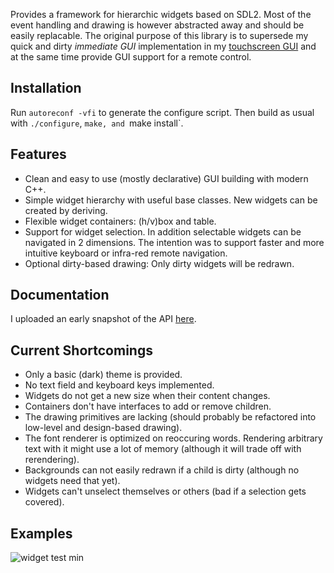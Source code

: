 Provides a framework for hierarchic widgets based on SDL2. Most of the event handling and drawing is however abstracted away and should be easily replacable. The original purpose of this library is to supersede my quick and dirty *immediate GUI* implementation in my [touchscreen GUI](https://github.com/muesli4/mpd-touch-screen-gui) and at the same time provide GUI support for a remote control.

## Installation

Run `autoreconf -vfi` to generate the configure script. Then build as usual with `./configure`, `make, and `make install`.

## Features

* Clean and easy to use (mostly declarative) GUI building with modern C++.
* Simple widget hierarchy with useful base classes. New widgets can be created by deriving.
* Flexible widget containers: (h/v)box and table.
* Support for widget selection. In addition selectable widgets can be navigated in 2 dimensions. The intention was to support faster and more intuitive keyboard or infra-red remote navigation.
* Optional dirty-based drawing: Only dirty widgets will be redrawn.

## Documentation

I uploaded an early snapshot of the API [here](https://muesli4.github.io/annotated.html).

## Current Shortcomings

* Only a basic (dark) theme is provided.
* No text field and keyboard keys implemented.
* Widgets do not get a new size when their content changes.
* Containers don't have interfaces to add or remove children.
* The drawing primitives are lacking (should probably be refactored into low-level and design-based drawing).
* The font renderer is optimized on reoccuring words. Rendering arbitrary text with it might use a lot of memory (although it will trade off with rerendering).
* Backgrounds can not easily redrawn if a child is dirty (although no widgets need that yet).
* Widgets can't unselect themselves or others (bad if a selection gets covered).

## Examples
![widget test min](/examples/widget_test_min.png)
